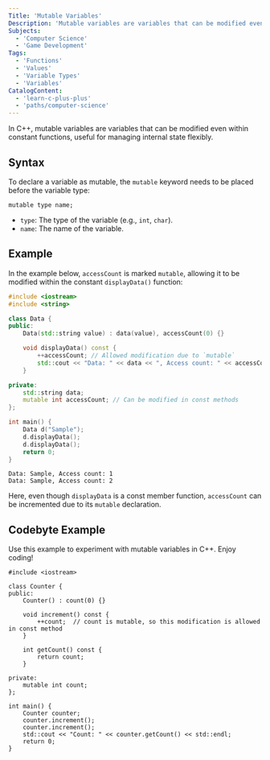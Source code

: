 ```yaml
---
Title: 'Mutable Variables'
Description: 'Mutable variables are variables that can be modified even within constant functions.'
Subjects:
  - 'Computer Science'
  - 'Game Development'
Tags:
  - 'Functions'
  - 'Values'
  - 'Variable Types'
  - 'Variables'
CatalogContent:
  - 'learn-c-plus-plus'
  - 'paths/computer-science'
---
```


In C++, mutable variables are variables that can be modified even within constant functions, useful for managing internal state flexibly.

## Syntax

To declare a variable as mutable, the `mutable` keyword needs to be placed before the variable type:

```pseudo
mutable type name;
```

- `type`: The type of the variable (e.g., `int`, `char`).
- `name`: The name of the variable.

## Example

In the example below, `accessCount` is marked `mutable`, allowing it to be modified within the constant `displayData()` function:

```cpp
#include <iostream>
#include <string>

class Data {
public:
    Data(std::string value) : data(value), accessCount(0) {}

    void displayData() const {
        ++accessCount; // Allowed modification due to `mutable`
        std::cout << "Data: " << data << ", Access count: " << accessCount << std::endl;
    }

private:
    std::string data;
    mutable int accessCount; // Can be modified in const methods
};

int main() {
    Data d("Sample");
    d.displayData();
    d.displayData();
    return 0;
}
```

```shell
Data: Sample, Access count: 1
Data: Sample, Access count: 2
```

Here, even though `displayData` is a const member function, `accessCount` can be incremented due to its `mutable` declaration.

## Codebyte Example

Use this example to experiment with mutable variables in C++. Enjoy coding!

```codebyte/cpp
#include <iostream>

class Counter {
public:
    Counter() : count(0) {}

    void increment() const {
        ++count;  // count is mutable, so this modification is allowed in const method
    }

    int getCount() const {
        return count;
    }

private:
    mutable int count;
};

int main() {
    Counter counter;
    counter.increment();
    counter.increment();
    std::cout << "Count: " << counter.getCount() << std::endl;
    return 0;
}
```
